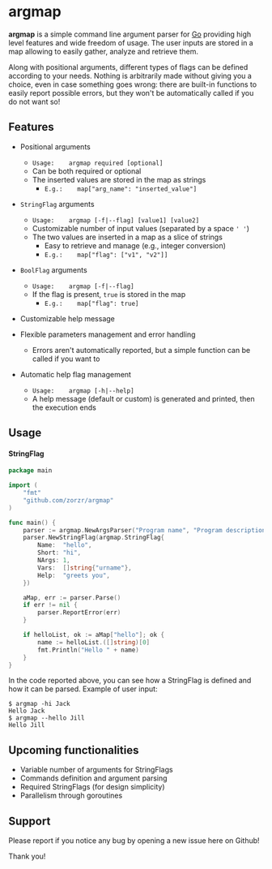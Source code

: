 # argmap
**argmap** is a simple command line argument parser for [Go](https://golang.org) providing high level features and wide freedom of usage. The user inputs are stored in a map allowing to easily gather, analyze and retrieve them.

Along with positional arguments, different types of flags can be defined according to your needs. Nothing is arbitrarily made without giving you a choice, even in case something goes wrong: there are built-in functions to easily report possible errors, but they won't be automatically called if you do not want so!



## Features

- Positional arguments
  - ```Usage:    argmap required [optional]```
  - Can be both required or optional
  - The inserted values are stored in the map as strings
    - ```E.g.:    map["arg_name": "inserted_value"]```

- `StringFlag`  arguments
  - ```Usage:    argmap [-f|--flag] [value1] [value2]```
  - Customizable number of input values (separated by a space `' '`)
  - The two values are inserted in a map as a slice of strings
    - Easy to retrieve and manage (e.g., integer conversion)
    - ```E.g.:    map["flag": ["v1", "v2"]]```

- `BoolFlag`  arguments
  - ```Usage:    argmap [-f|--flag]```
  - If the flag is present, `true` is stored in the map
    - ```E.g.:    map["flag": true]```

- Customizable help message
- Flexible parameters management and error handling
  - Errors aren't automatically reported, but a simple function can be called if you want to
- Automatic help flag management
  - ```Usage:    argmap [-h|--help]```
  - A help message (default or custom) is generated and printed, then the execution ends



## Usage

#### StringFlag

```go
package main

import (
	"fmt"
	"github.com/zorzr/argmap"
)

func main() {
	parser := argmap.NewArgsParser("Program name", "Program description")
	parser.NewStringFlag(argmap.StringFlag{
		Name:  "hello",
		Short: "hi",
		NArgs: 1,
		Vars:  []string{"urname"},
		Help:  "greets you",
	})

	aMap, err := parser.Parse()
	if err != nil {
		parser.ReportError(err)
	}

	if helloList, ok := aMap["hello"]; ok {
		name := helloList.([]string)[0]
		fmt.Println("Hello " + name)
	}
}

```

In the code reported above, you can see how a StringFlag is defined and how it can be parsed. Example of user input:

```
$ argmap -hi Jack
Hello Jack
$ argmap --hello Jill
Hello Jill
```



## Upcoming functionalities

- Variable number of arguments for StringFlags
- Commands definition and argument parsing
- Required StringFlags (for design simplicity)
- Parallelism through goroutines



## Support

Please report if you notice any bug by opening a new issue here on Github!

Thank you!
